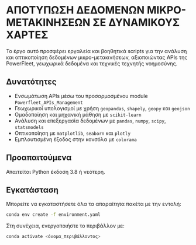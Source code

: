 # ΑΠΟΤΥΠΩΣΗ ΔΕΔΟΜΕΝΩΝ ΜΙΚΡΟ-ΜΕΤΑΚΙΝΗΣΕΩΝ ΣΕ ΔΥΝΑΜΙΚΟΥΣ ΧΑΡΤΕΣ

Το έργο αυτό προσφέρει εργαλεία και βοηθητικά scripts για την ανάλυση και οπτικοποίηση δεδομένων μικρο-μετακινήσεων, αξιοποιώντας APIs της PowerFleet, γεωχωρικά δεδομένα και τεχνικές τεχνητής νοημοσύνης.

## Δυνατότητες

- Ενσωμάτωση APIs μέσω του προσαρμοσμένου module `Powerfleet_APIs_Management`
- Γεωχωρικοί υπολογισμοί με χρήση `geopandas`, `shapely`, `geopy` και `geojson`
- Ομαδοποίηση και μηχανική μάθηση με `scikit-learn`
- Ανάλυση και επεξεργασία δεδομένων με `pandas`, `numpy`, `scipy`, `statsmodels`
- Οπτικοποίηση με `matplotlib`, `seaborn` και `plotly`
- Εμπλουτισμένη έξοδος στην κονσόλα με `colorama`

## Προαπαιτούμενα

Απαιτείται Python έκδοση 3.8 ή νεότερη.

## Εγκατάσταση

Μπορείτε να εγκαταστήσετε όλα τα απαραίτητα πακέτα με την εντολή:

```bash
conda env create -f environment.yaml
```

Στη συνέχεια, ενεργοποιήστε το περιβάλλον με:
```bash
conda activate <όνομα_περιβάλλοντος>
```